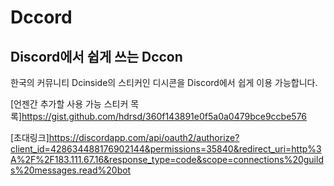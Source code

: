 # Dccord
## Discord에서 쉽게 쓰는 Dccon

한국의 커뮤니티 Dcinside의 스티커인 디시콘을 Discord에서 쉽게 이용 가능합니다.

[언젠간 추가할 사용 가능 스티커 목록]https://gist.github.com/hdrsd/360f143891e0f5a0a0479bce9ccbe576

[초대링크]https://discordapp.com/api/oauth2/authorize?client_id=428634488176902144&permissions=35840&redirect_uri=http%3A%2F%2F183.111.67.16&response_type=code&scope=connections%20guilds%20messages.read%20bot
